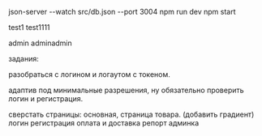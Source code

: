 json-server --watch src/db.json --port 3004
npm run dev
npm start

test1
test1111

admin
adminadmin

задания:


разобраться с логином и логаутом с токеном.



адаптив под минимальные разрешения, ну обязательно проверить логин и регистрация.

сверстать страницы:
основная,
страница товара. (добавить градиент)
логин
регистрация
оплата и доставка
репорт
админка


